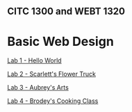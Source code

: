 ## CITC 1300 and WEBT 1320
<h1>Basic Web Design</h1>

<a href="lab 1/index.html" target="_blank">Lab 1 - Hello World</a>

<a href="lab 2/index.html" target="_blank">Lab 2 - Scarlett's Flower Truck</a>

<a href="lab 3/index.html" target="_blank">Lab 3 - Aubrey's Arts</a>

<a href="lab 4/index.html" target="_blank">Lab 4 - Brodey's Cooking Class</a>
